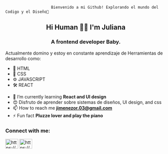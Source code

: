                         Bienvenido a mi Github! Explorando el mundo del Codigo y el Diseño🦋 
<h2 align="center">Hi Human 🌻🎈 I'm Juliana</h2>
<h3 align="center">A frontend developer Baby. </h3>

<p> Actualmente domino y estoy en constante aprendizaje de Herramientas de desarrollo como: <p>
   <ul>
  <li> 📝 HTML </li>
  <li> 🎨 CSS </li>
  <li> ⚙ JAVASCRIPT </li>
  <li> 🛠 REACT </li>
 </ul>


- 🌱 I’m currently learning **React and UI design**
- 😍 Disfruto de aprender sobre sistemas de diseños, UI design, and css 
- 📫 How to reach me **jimenezor.03@gmail.com**
- ⚡ Fun fact **Pluzze lover and play the piano**

<h3 align="left">Connect with me:</h3>
<p align="left">
<a href="https://codepen.io/https://codepen.io/jimenezo94" target="blank"><img align="center" src="https://cdn.jsdelivr.net/npm/simple-icons@3.0.1/icons/codepen.svg" alt="https://codepen.io/jimenezo94" height="30" width="40" /></a>
<a href="https://linkedin.com/in/https://www.linkedin.com/in/jimenez-94/" target="blank"><img align="center" src="https://cdn.jsdelivr.net/npm/simple-icons@3.0.1/icons/linkedin.svg" alt="https://www.linkedin.com/in/jimenez-94/" height="30" width="40" /></a>
</p>
